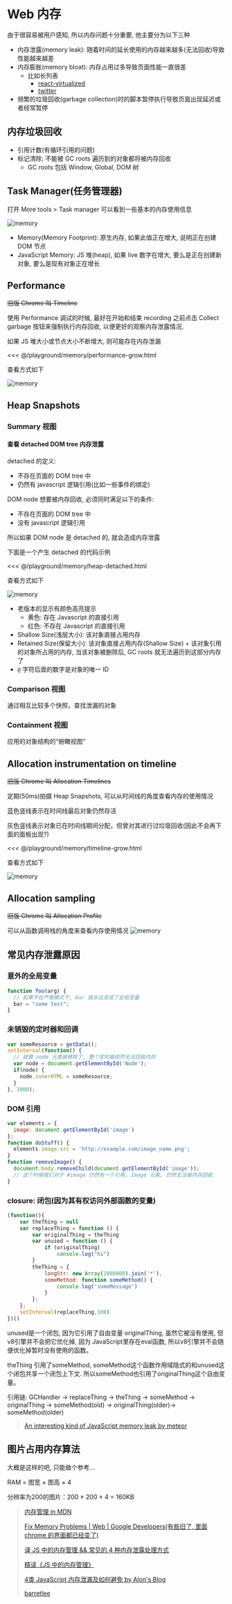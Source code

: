 # Web 内存

由于很容易被用户感知, 所以内存问题十分重要, 他主要分为以下三种

* 内存泄露(memory leak): 随着时间的延长使用的内存越来越多(无法回收)导致性能越来越差
* 内存膨胀(memory bloat): 内存占用过多导致页面性能一直很差
  * 比如长列表
    * [react-virtualized](https://github.com/bvaughn/react-virtualized)
    * [twitter](https://mobile.twitter.com/home)
* 频繁的垃圾回收(garbage collection)时的脚本暂停执行导致页面出现延迟或者经常暂停

## 内存垃圾回收

* 引用计数(有循环引用的问题)
* 标记清除: 不能被 GC roots 遍历到的对象都将被内存回收
  * GC roots 包括 Window, Global, DOM 树

## Task Manager(任务管理器)

打开 More tools > Task manager 可以看到一些基本的内存使用信息

![memory](https://raw.githubusercontent.com/pbdm/img/master/20170221143208_Vs5TPC_Screenshot.jpeg)

* Memory(Memory Footprint): 原生内存, 如果此值正在增大, 说明正在创建 DOM 节点
* JavaScript Memory: JS 堆(heap), 如果 live 数字在增大, 要么是正在创建新对象, 要么是现有对象正在增长

## Performance

~~旧版 Chrome 叫 Timeline~~

使用 Performance 调试的时候, 最好在开始和结束 recording 之前点击 Collect garbage 按钮来强制执行内存回收, 以便更好的观察内存泄露情况.

如果 JS 堆大小或节点大小不断增大, 则可能存在内存泄漏

<<< @/playground/memory/performance-grow.html

查看方式如下

![memory](https://raw.githubusercontent.com/pbdm/img/master/20170221152537_WdxCMR_Screenshot.jpeg)

## Heap Snapshots

### Summary 视图

#### 查看 detached DOM tree 内存泄露

detached 的定义:

* 不存在页面的 DOM tree 中
* 仍然有 javascript 逻辑引用(比如一些事件的绑定)

DOM node 想要被内存回收, 必须同时满足以下的条件:

* 不存在页面的 DOM tree 中
* 没有 javascript 逻辑引用

所以如果 DOM node 是 detached 的, 就会造成内存泄露

下面是一个产生 detached 的代码示例

<<< @/playground/memory/heap-detached.html

查看方式如下

![memory](https://raw.githubusercontent.com/pbdm/img/master/20170221171504_D1ICtM_Screenshot.jpeg)

* 老版本的显示有颜色高亮提示
  * 黄色: 存在 Javascript 的直接引用
  * 红色: 不存在 Javascript 的直接引用
* Shallow Size(浅层大小): 该对象直接占用内存
* Retained Size(保留大小): 该对象直接占用内存(Shallow Size) + 该对象引用的对象所占用的内存, 当该对象被删除后, GC roots 就无法遍历到这部分内存了
* `@` 字符后面的数字是对象的唯一 ID

### Comparison 视图

通过相互比较多个快照，查找泄漏的对象

### Containment 视图

应用的对象结构的“俯瞰视图”

## Allocation instrumentation on timeline

~~旧版 Chrome 叫 Allocation Timelines~~

定期(50ms)拍摄 Heap Snapshots, 可以从时间线的角度查看内存的使用情况

蓝色竖线表示在时间线最后对象仍然存活

灰色竖线表示对象已在时间线期间分配，但曾对其进行过垃圾回收(因此不会再下面的面板出现?)

<<< @/playground/memory/timeline-grow.html

查看方式如下

![memory](https://raw.githubusercontent.com/pbdm/img/master/20170222092032_lNAh7a_Screenshot.jpeg)

## Allocation sampling

~~旧版 Chrome 叫 Allocation Profile~~

可以从函数调用栈的角度来查看内存使用情况
![memory](https://raw.githubusercontent.com/pbdm/img/master/20170222092633_m0jsDG_Screenshot.jpeg)

## 常见内存泄露原因

### 意外的全局变量

```javascript
function foo(arg) {
  // 如果不在严格模式下, bar 就永远变成了全局变量
  bar = "some text";
}
```

### 未销毁的定时器和回调

```javascript
var someResource = getData();
setInterval(function() {
  // 就算 node 元素被移除了, 整个定时器依然无法回收内存
  var node = document.getElementById('Node');
  if(node) {
    node.innerHTML = someResource;
  }
}, 1000);
```

### DOM 引用

```javascript
var elements = {
  image: document.getElementById('image')
};
function doStuff() {
  elements.image.src = 'http://example.com/image_name.png';
}
function removeImage() {
  document.body.removeChild(document.getElementById('image'));
  // 这个时候我们对于 #image 仍然有一个引用, Image 元素, 仍然无法被内存回收.
}
```

### closure: 闭包(因为其有权访问外部函数的变量)

```javascript
(function(){
    var theThing = null
    var replaceThing = function () {
        var originalThing = theThing
        var unused = function () {
            if (originalThing)
                console.log("hi")
        }
        theThing = {
            longStr: new Array(1000000).join('*'),
            someMethod: function someMethod() {
                console.log('someMessage')
            }
        };
    };
    setInterval(replaceThing,100)
})()
```

unused是一个闭包, 因为它引用了自由变量 originalThing, 虽然它被没有使用, 但v8引擎并不会把它优化掉, 因为 JavaScript里存在eval函数, 所以v8引擎并不会随便优化掉暂时没有使用的函数。

theThing 引用了someMethod, someMethod这个函数作用域隐式的和unused这个闭包共享一个闭包上下文. 所以someMethod也引用了originalThing这个自由变量。

引用链: GCHandler -> replaceThing -> theThing -> someMethod -> originalThing -> someMethod(old) -> originalThing(older)-> someMethod(older)

> [An interesting kind of JavaScript memory leak by meteor](https://blog.meteor.com/an-interesting-kind-of-javascript-memory-leak-8b47d2e7f156)

## 图片占用内存算法

大概是这样的吧, 只能做个参考...

RAM = 图宽 × 图高 × 4

分辨率为200的图片：200 × 200 × 4 = 160KB

> [内存管理 in MDN](https://developer.mozilla.org/zh-CN/docs/Web/JavaScript/Memory_Management)
>
> [Fix Memory Problems | Web | Google Developers(有些旧了, 里面 chrome 的界面都已经变了)](https://developers.google.com/web/tools/chrome-devtools/memory-problems/)
>
> [译 JS 中的内存管理 && 常见的 4 种内存泄露处理方式](http://elevenbeans.github.io/2017/10/13/js-memory-management/)
>
> [精读《JS 中的内存管理》](https://zhuanlan.zhihu.com/p/30552148?group_id=908267248675049472)
>
> [4类 JavaScript 内存泄漏及如何避免 by Alon's Blog](http://jinlong.github.io/2016/05/01/4-Types-of-Memory-Leaks-in-JavaScript-and-How-to-Get-Rid-Of-Them/)
>
> [barretlee](http://www.barretlee.com/blog/2016/05/30/h5-crash-research/)